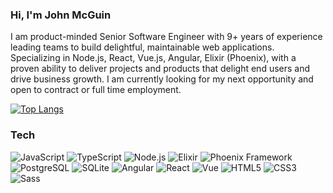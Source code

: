 ### Hi, I'm John McGuin

I am product-minded Senior Software Engineer with 9+ years of experience leading teams to build delightful, maintainable web applications. Specializing in Node.js, React, Vue.js, Angular, Elixir (Phoenix), with a proven ability to deliver projects and products that delight end users and drive business growth. I am currently looking for my next opportunity and open to contract or full time employment.

[![Top Langs](https://github-readme-stats.vercel.app/api/top-langs/?username=johnmcguin&hide=css&layout=compact&exclude_repo=exercism-challenges)](https://github.com/anuraghazra/github-readme-stats)

### Tech
<div class="badges-intro">

![JavaScript](https://img.shields.io/badge/-JavaScript-000000?style=flat&logo=javascript&logoColor=#F7DF1E)
![TypeScript](https://img.shields.io/badge/-TypeScript-000000?style=flat&logo=typescript&logoColor=#3178C6)
![Node.js](https://img.shields.io/badge/-Node.js-000000?style=flat&logo=nodedotjs&logoColor=#5FA04E)
![Elixir](https://img.shields.io/badge/-Elixir-000000?style=flat&logo=elixir&logoColor=#4B275F)
![Phoenix Framework](https://img.shields.io/badge/-PhoenixFramework-000000?style=flat&logo=phoenixframework&logoColor=#FD4F00)
![PostgreSQL](https://img.shields.io/badge/-PostgreSQL-000000?style=flat&logo=postgresql&logoColor=#4169E1)
![SQLite](https://img.shields.io/badge/-SQLite-000000?style=flat&logo=sqlite&logoColor=#003B57)
![Angular](https://img.shields.io/badge/-Angular-000000?style=flat&logo=angular&logoColor=#DD0031)
![React](https://img.shields.io/badge/-React-000000?style=flat&logo=react&logoColor=#61DAFB)
![Vue](https://img.shields.io/badge/-Vue.js-000000?style=flat&logo=vuedotjs&logoColor=#F7DF1E)
![HTML5](https://img.shields.io/badge/-HTML5-000000?style=flat&logo=html5&logoColor=#E34F26)
![CSS3](https://img.shields.io/badge/-CSS3-000000?style=flat&logo=css3&logoColor=#1572B6)
![Sass](https://img.shields.io/badge/-Sass-000000?style=flat&logo=sass&logoColor=#CC6699)

</div>
